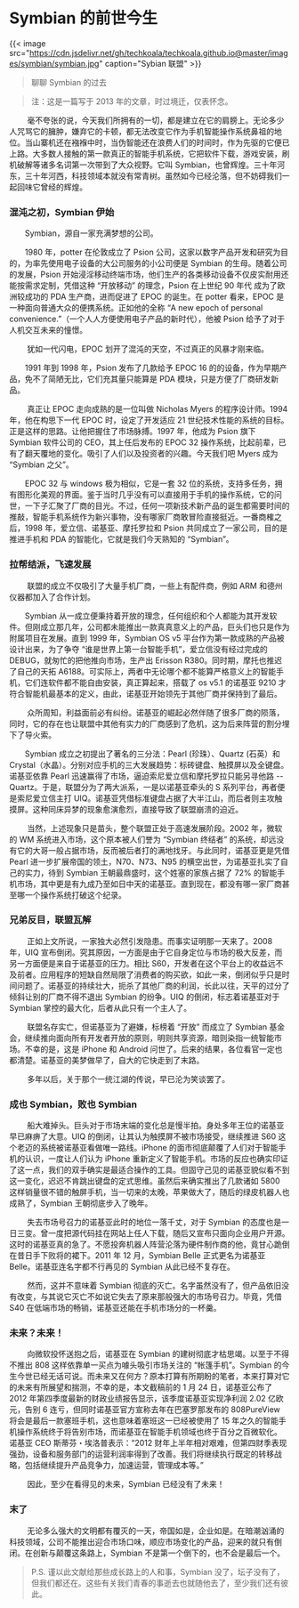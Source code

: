 # Symbian 的前世今生


   {{< image src="https://cdn.jsdelivr.net/gh/techkoala/techkoala.github.io@master/images/symbian/symbian.jpg" caption="Sybian 联盟" >}} 

> 聊聊 Symbian 的过去

<!--more-->

> 注：这是一篇写于 2013 年的文章，时过境迁，仅表怀念。

&emsp;&emsp; 毫不夸张的说，今天我们所拥有的一切，都是建立在它的肩膀上。无论多少人咒骂它的臃肿，嫌弃它的卡顿，都无法改变它作为手机智能操作系统鼻祖的地位。当山寨机还在襁褓中时，当伪智能还在浪费人们的时间时，作为先驱的它便已上路。大多数人接触的第一款真正的智能手机系统，它把软件下载，游戏安装，刷机破解等诸多名词第一次带到了大众视野。它叫 Symbian，也曾辉煌。三十年河东，三十年河西，科技领域本就没有常青树。虽然如今已经沦落，但不妨碍我们一起回味它曾经的辉煌。



### 混沌之初，Symbian 伊始

​&emsp;&emsp;Symbian，源自一家充满梦想的公司。

&emsp;&emsp;1980 年，potter 在伦敦成立了 Psion 公司，这家以数字产品开发和研究为目的，为率先使用电子设备的大公司服务的小公司便是 Symbian 的生母。随着公司的发展，Psion 开始浸淫移动终端市场，他们生产的各类移动设备不仅皮实耐用还能按需求定制，凭借这种 “开放移动” 的理念，Psion 在上世纪 90 年代 成为了欧洲较成功的 PDA 生产商，进而促进了 EPOC 的诞生。在 potter 看来，EPOC 是一种面向普通大众的便携系统。正如他的全称 “A new epoch of personal convenience.”（一个人人方便使用电子产品的新时代），他被 Psion 给予了对于人机交互未来的憧憬。

&emsp;&emsp; 犹如一代闪电，EPOC 划开了混沌的天空，不过真正的风暴才刚来临。

&emsp;&emsp;1991 年到 1998 年，Psion 发布了几款给予 EPOC 16 的的设备，作为早期产品，免不了简陋无比，它们充其量只能算是 PDA 模块，只是方便了厂商研发新品。

&emsp;&emsp; 真正让 EPOC 走向成熟的是一位叫做 Nicholas Myers 的程序设计师。1994 年，他在构思下一代 EPOC 时，设定了开发适应 21 世纪技术性能的系统的目标。正是这样的思路。让他把握住了市场脉搏。1997 年，他成为 Psion 旗下 Symbian 软件公司的 CEO，其上任后发布的 EPOC 32 操作系统，比起前辈，已有了翻天覆地的变化。吸引了人们以及投资者的兴趣。今天我们吧 Myers 成为 “Symbian 之父”。

&emsp;&emsp;EPOC 32 与 windows 极为相似，它是一套 32 位的系统，支持多任务，拥有图形化美观的界面。鉴于当时几乎没有可以直接用于手机的操作系统，它的问世，一下子汇聚了厂商的目光。不过，任何一项新技术新产品的诞生都需要时间的推敲，智能手机系统作为新兴事物，没有哪家厂商敢冒险直接挺近。一番商榷之后，1998 年，爱立信、诺基亚、摩托罗拉和 Psion 共同成立了一家公司，目的是推进手机和 PDA 的智能化，它就是我们今天熟知的 “Symbian”。



### 拉帮结派，飞速发展

&emsp;&emsp; 联盟的成立不仅吸引了大量手机厂商，一些上有配件商，例如 ARM 和德州仪器都加入了合作计划。

&emsp;&emsp;Symbian 从一成立便秉持着开放的理念，任何组织和个人都能为其开发软件。但刚成立那几年，公司都未能推出一款真真意义上的产品，巨头们也只是作为附属项目在发展。直到 1999 年，Symbian OS v5 平台作为第一款成熟的产品被设计出来，为了争夺 “谁是世界上第一台智能手机”，爱立信没有经过完成的 DEBUG，就匆忙的把他推向市场，生产出 Erisson R380。同时期，摩托也推迟了自己的天拓 A6188。可实际上，两者中无论哪个都不能算严格意义上的智能手机，它们连软件都不能自由安装，真正算起来，搭载了 os v5.1 的诺基亚 9210 才符合智能机最基本的定义，由此，诺基亚开始领先于其他厂商并保持到了最后。

&emsp;&emsp; 众所周知，利益面前必有纠纷。诺基亚的崛起必然伴随了很多厂商的陨落，同时，它的存在也让联盟中其他有实力的厂商感到了危机，这为后来阵营的割分埋下了导火索。

&emsp;&emsp;Symbian 成立之初提出了著名的三分法：Pearl (珍珠）、Quartz (石英）和 Crystal（水晶）。分别对应手机的三大发展趋势：标砖键盘、触摸屏以及全键盘。诺基亚依靠 Pearl 迅速赢得了市场，逼迫索尼爱立信和摩托罗拉只能另寻他路 --Quartz。于是，联盟分为了两大派系，一是以诺基亚牵头的 S 系列平台，再者便是索尼爱立信主打 UIQ。诺基亚凭借标准键盘占据了大半江山，而后者则主攻触摸屏。这种同床异梦的现象愈演愈烈，直接导致了联盟崩溃的迫近。

&emsp;&emsp; 当然，上述现象只是苗头，整个联盟正处于高速发展阶段。2002 年，微软的 WM 系统进入市场，这个原本被人们誉为 “Symbian 终结者” 的系统，却远没有它的大哥一般占据市场，反而被后者打的满地找牙。与此同时，诺基亚更是凭借 Pearl 进一步扩展帝国的领土，N70、N73、N95 的横空出世，为诺基亚扎实了自己的实力，待到 Symbian 王朝最鼎盛时，这个姓塞的家族占据了 72% 的智能手机市场，其中更是有九成乃至如日中天的诺基亚。直到现在，都没有哪一家厂商甚至哪一个操作系统打破这个纪录。



### 兄弟反目，联盟瓦解

&emsp;&emsp; 正如上文所说，一家独大必然引发隐患。而事实证明那一天来了。2008 年，UIQ 宣布倒闭。究其原因，一方面是由于它自身定位与市场的极大反差，而另一方面便是来自于诺基亚的压力。相比 S60，开发者在这个平台上的收益远不及前者。应用程序的短缺自然局限了消费者的购买欲，如此一来，倒闭似乎只是时间问题了。诺基亚的持续壮大，扼杀了其他厂商的利润，长此以往，天平的过分了倾斜让别的厂商不得不退出 Symbian 的纷争。UIQ 的倒闭，标志着诺基亚对于 Symbian 掌控的最大化，后者从此只有一个主人了。

&emsp;&emsp; 联盟名存实亡，但诺基亚为了避嫌，标榜着 “开放” 而成立了 Symbian 基金会，继续推向面向所有开发者开放的原则，明则共享资源，暗则染指一统智能市场。不幸的是，这是 iPhone 和 Android 问世了。后来的结果，各位看官一定也都清楚。诺基亚的美梦做早了，自大的它快走到了末路。

&emsp;&emsp; 多年以后，关于那个一统江湖的传说，早已沦为笑谈罢了。



### 成也 Symbian，败也 Symbian

&emsp;&emsp; 船大难掉头。巨头对于市场末端的变化总是慢半拍。身处多年王位的诺基亚早已麻痹了大意。UIQ 的倒闭，让其认为触摸屏不被市场接受，继续推进 S60 这个老迈的系统被诺基亚看做唯一路线。iPhone 的面市彻底颠覆了人们对于智能手机的认识，一度让人们认为 iPhone 重新定义了智能手机。市场的反应也确实印证了这一点，我们的双手确实是最适合操作的工具。但固守己见的诺基亚貌似看不到这一变化，迟迟不肯跳出键盘的定式思维。虽然后来确实推出了几款诸如 5800 这样销量很不错的触屏手机，当一切来的太晚，苹果做大了，随后的绿皮机器人也成熟了，Symbian 王朝彻底步入了晚年。

&emsp;&emsp; 失去市场号召力的诺基亚此时的地位一落千丈，对于 Symbian 的态度也是一日三变。曾一度把源代码挂在网站上任人下载，随后又宣布只面向企业用户开源。这时的诺基亚真的急了。不愿投奔机器人阵营沦落为硬件制作商的他，竟甘心跪倒在昔日手下败将的裙下。2011 年 12 月，Symbian Belle 正式更名为诺基亚 Belle。诺基亚连名字都不行再见的 Symbian 从此已经不复存在。

&emsp;&emsp; 然而，这并不意味着 Symbian 彻底的灭亡。名字虽然没有了，但产品依旧没有改变，与其说它灭亡不如说它失去了原来那般强大的市场号召力。毕竟，凭借 S40 在低端市场的畅销，诺基亚还能在手机市场分的一杯羹。



### 未来？未来！

&emsp;&emsp; 向微软投怀送抱之后，诺基亚在 Symbian 的建树彻底才枯思竭。以至于不得不推出 808 这样依靠单一买点为噱头吸引市场关注的 “帐篷手机”。Symbian 的今生今世已经无话可说。而未来又在何方？原本打算有所期盼的笔者，本来打算对它的未来有所展望和揣测，不幸的是，本文截稿前的 1 月 24 日，诺基亚公布了 2012 年第四季度最新的财政业绩报告显示，该季度诺基亚实现净利润 2.02 亿欧元，告别 6 连亏，但同时诺基亚官方宣称去年在巴塞罗那发布的 808PureView 将会是最后一款塞班手机，这也意味着塞班这一已经被使用了 15 年之久的智能手机操作系统终于将告别市场，而诺基亚在智能手机领域也终于百分之百微软化。 诺基亚 CEO 斯蒂芬・埃洛普表示：“2012 财年上半年相对艰难，但第四财季表现强劲，设备和服务部门的运营利润率得到了改善。我们将继续执行既定的转移战略，包括继续提升产品竞争力，加速运营，管理成本等。”

&emsp;&emsp; 因此，至少在看得见的未来，Symbian 已经没有了未来！



### 末了

&emsp;&emsp; 无论多么强大的文明都有覆灭的一天，帝国如是，企业如是。在暗潮汹涌的科技领域，公司不能推出迎合市场口味，顺应市场变化的产品，迎来的就只有倒闭。在创新与颠覆这条路上，Symbian 不是第一个倒下的，也不会是最后一个。

> P.S. 谨以此文献给那些成长路上的人和事，Symbian 没了，坛子没有了，但我们都还在。这些有关我们青春的事逝去也就随他去了，至少我们还有彼此。
